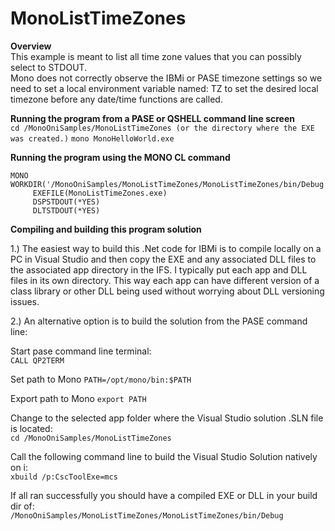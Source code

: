 ﻿# MonoListTimeZones

**Overview**<br>
This example is meant to list all time zone values that you can possibly select to STDOUT.<br>
Mono does not correctly observe the IBMi or PASE timezone settings so we need to set a local
environment variable named: TZ to set the desired local timezone before any date/time functions are called.

**Running the program from a PASE or QSHELL command line screen**<br>
`cd /MonoOniSamples/MonoListTimeZones (or the directory where the EXE was created.)`
`mono MonoHelloWorld.exe`

**Running the program using the MONO CL command**<br>
```
MONO WORKDIR('/MonoOniSamples/MonoListTimeZones/MonoListTimeZones/bin/Debug')   
     EXEFILE(MonoListTimeZones.exe)                 
     DSPSTDOUT(*YES)                             
     DLTSTDOUT(*YES)
```
**Compiling and building this program solution**<br>

1.) The easiest way to build this .Net code for IBMi is to compile locally on a PC in Visual Studio
and then copy the EXE and any associated DLL files to the associated app directory in the IFS. 
I typically put each app and DLL files in its own directory. This way each app can have different
version of a class library or other DLL being used without worrying about DLL versioning issues.

2.) An alternative option is to build the solution from the PASE command line:

Start pase command line terminal:<br>
`CALL QP2TERM`

Set path to Mono 
`PATH=/opt/mono/bin:$PATH`

Export path to Mono
`export PATH`

Change to the selected app folder where the Visual Studio solution .SLN file is located:<br>
`cd /MonoOniSamples/MonoListTimeZones`

Call the following command line to build the Visual Studio Solution natively on i:<br>
`xbuild /p:CscToolExe=mcs`

If all ran successfully you should have a compiled EXE or DLL in your build dir of:<br>
`/MonoOniSamples/MonoListTimeZones/MonoListTimeZones/bin/Debug`

